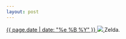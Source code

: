 ```yaml
---
layout: post
---
```


<p>
  <a href="/359">
    <time>{{ page.date | date: "%e %B %Y" }}</time>
    <img src="https://s3.amazonaws.com/life.aaronjgreenberg.com/359.jpg">
  </a>
  Zelda.
</p>
